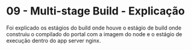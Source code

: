 # 09 - Multi-stage Build - Explicação
Foi explicado os estágios do build onde houve o estágio de build onde construiu o compilado do portal com a imagem do node e o estágio de execução dentro do app server nginx.
